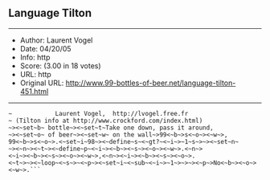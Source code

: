 
## Language Tilton ##
---
- Author: Laurent Vogel
- Date: 04/20/05
- Info: http
- Score:  (3.00 in 18 votes)
- URL: http
- Original URL: http://www.99-bottles-of-beer.net/language-tilton-451.html
---

```<~null~      Tilton version of 99 bottles of beer,
~            Laurent Vogel,  http://lvogel.free.fr
~ (Tilton info at http://www.crockford.com/index.html)
~><~set~b~ bottle~><~set~t~Take one down, pass it around,
~><~set~o~ of beer~><~set~w~ on the wall~>99<~b~>s<~o~><~w~>,
99<~b~>s<~o~>.<~set~i~98~><~define~s~<~gt?~<~i~>~1~s~>~><~set~n~
~><~n~><~t~><~define~p~<~i~><~b~><~s~><~o~><~w~>.<~n~>
<~i~><~b~><~s~><~o~><~w~>,<~n~><~i~><~b~><~s~><~o~>.
<~t~>~><~loop~<~s~>~<~p~><~set~i~<~sub~<~i~>~1~>~>~><~p~>No<~b~><~o~><~w~>.```
